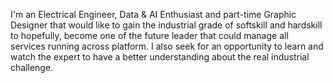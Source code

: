I'm an Electrical Engineer, Data & AI Enthusiast and part-time Graphic Designer that would like to gain the industrial grade of softskill and hardskill to hopefully, become one of the future leader that could manage all services running across platform. I also seek for an opportunity to learn and watch the expert to have a better understanding about the real industrial challenge.
